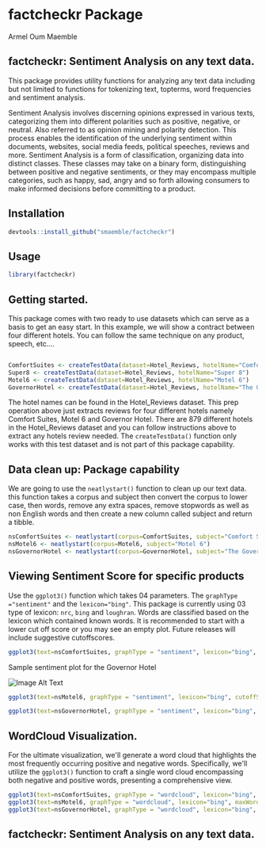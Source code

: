 factcheckr Package
================
Armel Oum Maemble

## factcheckr: Sentiment Analysis on any text data. 

This package provides utility functions for analyzing any text data including but not limited to functions for tokenizing text, topterms, word frequencies and sentiment analysis.

Sentiment Analysis involves discerning opinions expressed in various texts, categorizing them into different polarities such as positive, negative, or neutral. Also referred to as opinion mining and polarity detection. This process enables the identification of the underlying sentiment within documents, websites, social media feeds, political speeches, reviews and more. Sentiment Analysis is a form of classification, organizing data into distinct classes. These classes may take on a binary form, distinguishing between positive and negative sentiments, or they may encompass multiple categories, such as happy, sad, angry and so forth allowing consumers to make informed decisions before committing to a product.

## Installation

``` r
devtools::install_github("smaemble/factcheckr")
```

## Usage

``` r
library(factcheckr)
```

## Getting started.
This package comes with two ready to use datasets which can serve as a basis to get an easy start. In this example, we will show a contract between four different hotels. You can follow the same technique on any product, speech, etc....

``` r

ComfortSuites <- createTestData(dataset=Hotel_Reviews, hotelName="Comfort Suites")
Super8 <- createTestData(dataset=Hotel_Reviews, hotelName="Super 8")
Motel6 <- createTestData(dataset=Hotel_Reviews, hotelName="Motel 6")
GovernorHotel <- createTestData(dataset=Hotel_Reviews, hotelName="The Governor Hotel")

```
The hotel names can be found in the Hotel_Reviews dataset. This prep operation above just extracts reviews for four different hotels namely Comfort Suites, Motel 6 and Governor Hotel. There are 879 different hotels in the Hotel_Reviews dataset and you can follow instructions above to extract any hotels review needed. The `createTestData()` function only works with this test dataset and is not part of this package capability. 

## Data clean up: Package capability
We are going to use the `neatlystart()` function to clean up our text data. this function takes a corpus and subject then convert the corpus to lower case, then words, remove any extra spaces, remove stopwords as well as non English words and then create a new column called subject and return a tibble.

``` r
nsComfortSuites <- neatlystart(corpus=ComfortSuites, subject="Comfort Suites")
nsMotel6 <- neatlystart(corpus=Motel6, subject="Motel 6")
nsGovernorHotel <- neatlystart(corpus=GovernorHotel, subject="The Governor Hotel")
```

## Viewing Sentiment Score for specific products 

Use the `ggplot3()` function which takes 04 parameters. The `graphType ="sentiment"` and the `lexicon="bing"`. This package is currently using 03 type of lexicon: `nrc`, `bing` and `loughran`. Words are classified based on the lexicon which contained known words. It is recommended to start with a lower cut off score or you may see an empty plot. Future releases will include suggestive cutoffscores.

``` r
ggplot3(text=nsComfortSuites, graphType = "sentiment", lexicon="bing", cutoffScore = 4)
```
Sample sentiment plot for the Governor Hotel

![Image Alt Text](figures/governorsentiment.png)


``` r
ggplot3(text=nsMotel6, graphType = "sentiment", lexicon="bing", cutoffScore = 1)
```

``` r
ggplot3(text=nsGovernorHotel, graphType = "sentiment", lexicon="bing", cutoffScore = 1)
```

## WordCloud Visualization. 
For the ultimate visualization, we'll generate a word cloud that highlights the most frequently occurring positive and negative words. Specifically, we'll utilize the `ggplot3()` function to craft a single word cloud encompassing both negative and positive words, presenting a comprehensive view.
```r
ggplot3(text=nsComfortSuites, graphType = "wordcloud", lexicon="bing", maxWords = 90)
ggplot3(text=nsMotel6, graphType = "wordcloud", lexicon="bing", maxWords = 25)
ggplot3(text=nsGovernorHotel, graphType = "wordcloud", lexicon="bing", maxWords = 100)
```


## factcheckr: Sentiment Analysis on any text data. 
